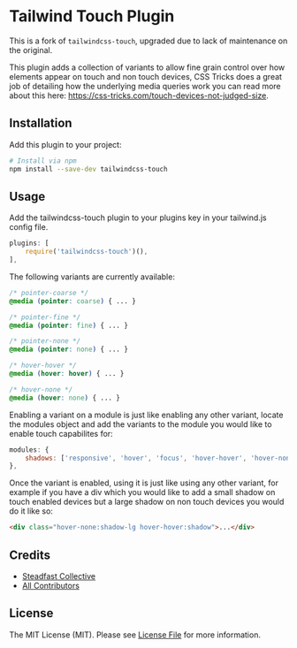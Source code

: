 # Tailwind Touch Plugin

This is a fork of `tailwindcss-touch`, upgraded due to lack of maintenance on the original.

This plugin adds a collection of variants to allow fine grain control over how elements appear on touch and non touch devices, CSS Tricks does a great job of detailing how the underlying media queries work you can read more about this here: https://css-tricks.com/touch-devices-not-judged-size.

## Installation

Add this plugin to your project:

```bash
# Install via npm
npm install --save-dev tailwindcss-touch
```

## Usage

Add the tailwindcss-touch plugin to your plugins key in your tailwind.js config file. 

```js
plugins: [
    require('tailwindcss-touch')(),
],

```

The following variants are currently available:

```css
/* pointer-coarse */
@media (pointer: coarse) { ... } 

/* pointer-fine */
@media (pointer: fine) { ... }

/* pointer-none */
@media (pointer: none) { ... }

/* hover-hover */
@media (hover: hover) { ... }

/* hover-none */
@media (hover: none) { ... }
```

Enabling a variant on a module is just like enabling any other variant, locate the modules object and add the variants to the module you would like to enable touch capabilites for:

```js
modules: {
    shadows: ['responsive', 'hover', 'focus', 'hover-hover', 'hover-none'],
},
```

Once the variant is enabled, using it is just like using any other variant, for example if you have a div which you would like to add a small shadow on touch enabled devices but a large shadow on non touch devices you would do it like so:
```html
<div class="hover-none:shadow-lg hover-hover:shadow">...</div>
```

## Credits

- [Steadfast Collective](https://github.com/steadfastcollective)
- [All Contributors](../../contributors)

## License

The MIT License (MIT). Please see [License File](LICENSE.md) for more information.

